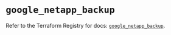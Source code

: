 # `google_netapp_backup`

Refer to the Terraform Registry for docs: [`google_netapp_backup`](https://registry.terraform.io/providers/hashicorp/google-beta/6.11.2/docs/resources/google_netapp_backup).
